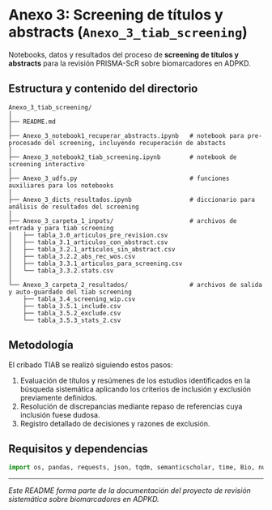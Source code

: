 # Anexo 3: Screening de títulos y abstracts (`Anexo_3_tiab_screening`)

Notebooks, datos y resultados del proceso de **screening de títulos y abstracts** para la revisión PRISMA-ScR sobre biomarcadores en ADPKD.

## Estructura y contenido del directorio

```
Anexo_3_tiab_screening/
│
├── README.md
│
├── Anexo_3_notebook1_recuperar_abstracts.ipynb   # notebook para pre-procesado del screening, incluyendo recuperación de abstacts
│
├── Anexo_3_notebook2_tiab_screening.ipynb        # notebook de screening interactivo
│
├── Anexo_3_udfs.py                               # funciones auxiliares para los notebooks
│
├── Anexo_3_dicts_resultados.ipynb                # diccionario para análisis de resultados del screening
│
├── Anexo_3_carpeta_1_inputs/                     # archivos de entrada y para tiab screening
│   ├── tabla_3.0_articulos_pre_revision.csv
│   ├── tabla_3.1_articulos_con_abstract.csv
│   ├── tabla_3.2.1_articulos_sin_abstract.csv
│   ├── tabla_3.2.2_abs_rec_wos.csv
│   ├── tabla_3.3.1_articulos_para_screening.csv
│   └── tabla_3.3.2.stats.csv
│
└── Anexo_3_carpeta_2_resultados/                 # archivos de salida y auto-guardado del tiab screening
    ├── tabla_3.4_screening_wip.csv
    ├── tabla_3.5.1_include.csv
    ├── tabla_3.5.2_exclude.csv
    └── tabla_3.5.3_stats_2.csv
```

## Metodología

El cribado TIAB se realizó siguiendo estos pasos:

1. Evaluación de títulos y resúmenes de los estudios identificados en la búsqueda sistemática aplicando los criterios de inclusión y exclusión previamente definidos.
2. Resolución de discrepancias mediante repaso de referencias cuya inclusión fuese dudosa.
3. Registro detallado de decisiones y razones de exclusión.

## Requisitos y dependencias

```python
import os, pandas, requests, json, tqdm, semanticscholar, time, Bio, numpy
```
---
*Este README forma parte de la documentación del proyecto de revisión sistemática sobre biomarcadores en ADPKD.*
